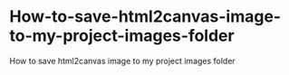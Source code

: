 # How-to-save-html2canvas-image-to-my-project-images-folder
How to save html2canvas image to my project images folder
